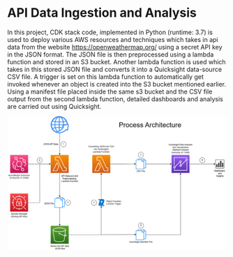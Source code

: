 # API Data Ingestion and Analysis
In this project, CDK stack code, implemented in Python (runtime: 3.7) is used to deploy various AWS resources and techniques which takes in api data from the website https://openweathermap.org/ using a secret API key in the JSON format.
The JSON file is then preprocessed using a lambda function and stored in an S3 bucket. Another lambda function is used which takes in this stored JSON file and converts it into a Quicksight data-source CSV file. A trigger is set on this lambda function
to automatically get invoked whenever an object is created into the S3 bucket mentioned earlier. Using a manifest file placed inside the same s3 bucket and the CSV file output from the second lambda function, detailed dashboards and analysis are carried out
using Quicksight.

![Process Architecture](architecture.png)
